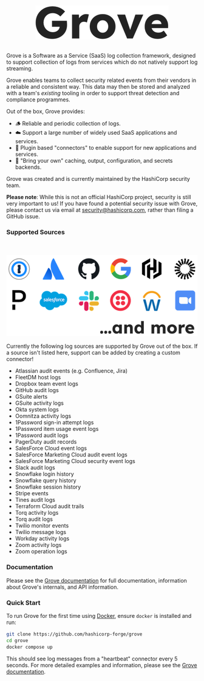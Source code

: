 <p align="center">
    <br /><br />
    <picture>
      <source media="(prefers-color-scheme: dark)" srcset="https://raw.githubusercontent.com/hashicorp-forge/grove/main/docs/static/grove-logo-small-light.png?raw=True">
      <source media="(prefers-color-scheme: light)" srcset="https://raw.githubusercontent.com/hashicorp-forge/grove/main/docs/static/grove-logo-small.png?raw=True">
      <img src="https://raw.githubusercontent.com/hashicorp-forge/grove/main/docs/static/grove-logo-small.png?raw=True" alt="Grove logo">
    </picture>
    <br /><br />
</p>

Grove is a Software as a Service (SaaS) log collection framework, designed to support
collection of logs from services which do not natively support log streaming.

Grove enables teams to collect security related events from their vendors in a reliable
and consistent way. This data may then be stored and analyzed with a team's _existing_
tooling in order to support threat detection and compliance programmes.

Out of the box, Grove provides:

* 🪵 Reliable and periodic collection of logs.
* ☁️ Support a large number of widely used SaaS applications and services.
* 🧱 Plugin based "connectors" to enable support for new applications and services.
* 🧳 "Bring your own" caching, output, configuration, and secrets backends.

Grove was created and is currently maintained by the HashiCorp security team.

**Please note**: While this is not an official HashiCorp project, security is still very
important to us! If you have found a potential security issue with Grove, please contact
us via email at security@hashicorp.com, rather than filing a GitHub issue.

### Supported Sources

<p align="center">
    <br /><br />
    <picture>
      <source media="(prefers-color-scheme: dark)" srcset="https://raw.githubusercontent.com/hashicorp-forge/grove/main/docs/static/grove-support-light.png?raw=True">
      <source media="(prefers-color-scheme: light)" srcset="https://raw.githubusercontent.com/hashicorp-forge/grove/main/docs/static/grove-support.png?raw=True">
      <img src="https://raw.githubusercontent.com/hashicorp-forge/grove/main/docs/static/grove-support.png?raw=True" alt="Overview of supported services, also listed below" >
    </picture>
    <br />
</p>

Currently the following log sources are supported by Grove out of the box. If a source
isn't listed here, support can be added by creating a custom connector!

* Atlassian audit events (e.g. Confluence, Jira)
* FleetDM host logs
* Dropbox team event logs
* GitHub audit logs
* GSuite alerts
* GSuite activity logs
* Okta system logs
* Oomnitza activity logs
* 1Password sign-in attempt logs
* 1Password item usage event logs
* 1Password audit logs
* PagerDuty audit records
* SalesForce Cloud event logs
* SalesForce Marketing Cloud audit event logs
* SalesForce Marketing Cloud security event logs
* Slack audit logs
* Snowflake login history
* Snowflake query history
* Snowflake session history
* Stripe events
* Tines audit logs
* Terraform Cloud audit trails
* Torq activity logs
* Torq audit logs
* Twilio monitor events
* Twilio message logs
* Workday activity logs
* Zoom activity logs
* Zoom operation logs

### Documentation

Please see the [Grove documentation](https://hashicorp-forge.github.io/grove/) for full
documentation, information about Grove's internals, and API information.

### Quick Start

To run Grove for the first time using [Docker](https://docs.docker.com/get-docker/),
ensure `docker` is installed and run:

```sh
git clone https://github.com/hashicorp-forge/grove
cd grove
docker compose up
```

This should see log messages from a "heartbeat" connector every 5 seconds. For more
detailed examples and information, please see the [Grove documentation](https://hashicorp-forge.github.io/grove/).
